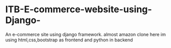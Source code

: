 # ITB-E-commerce-website-using-Django-
An e-commerce site using django framework. almost amazon clone
here im using html,css,bootstrap as frontend and python in backend
